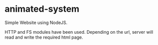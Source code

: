 # animated-system
Simple Website using NodeJS.

HTTP and FS modules have been used. Depending on the url, server will read and write the required html page.
